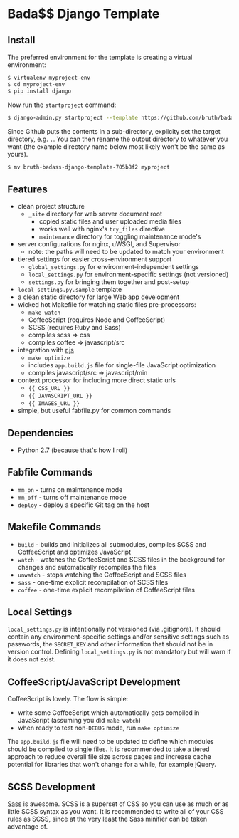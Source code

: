 # Bada$$ Django Template

## Install

The preferred environment for the template is creating a virtual environment:

```bash
$ virtualenv myproject-env
$ cd myproject-env
$ pip install django
```

Now run the `startproject` command:

```bash
$ django-admin.py startproject --template https://github.com/bruth/badass-django-template/zipball/master -e py,ini,gitignore,in,conf,md,sample -n Makefile myproject .
```

Since Github puts the contents in a sub-directory, explicity set the target
directory, e.g. `.`. You can then rename the output directory to whatever
you want (the example directory name below most likely won't be the same
as yours).

```bash
$ mv bruth-badass-django-template-705b8f2 myproject
```

## Features

- clean project structure
    - ``_site`` directory for web server document root
        - copied static files and user uploaded media files
        - works well with nginx's ``try_files`` directive
        - ``maintenance`` directory for toggling maintenance mode's
- server configurations for nginx, uWSGI, and Supervisor
    - note: the paths will need to be updated to match your environment
- tiered settings for easier cross-environment support
    - ``global_settings.py`` for environment-independent settings
    - ``local_settings.py`` for environment-specific settings (not versioned)
    - ``settings.py`` for bringing them together and post-setup
- ``local_settings.py.sample`` template
- a clean static directory for large Web app development
- wicked hot Makefile for watching static files pre-processors:
    - ``make watch``
    - CoffeeScript (requires Node and CoffeeScript)
    - SCSS (requires Ruby and Sass)
    - compiles scss => css
    - compiles coffee => javascript/src
- integration with [r.js](https://github.com/jrburke/r.js/)
    - ``make optimize``
    - includes ``app.build.js`` file for single-file JavaScript optimization
    - compiles javascript/src => javascript/min
- context processor for including more direct static urls
    - ``{{ CSS_URL }}``
    - ``{{ JAVASCRIPT_URL }}``
    - ``{{ IMAGES_URL }}``
- simple, but useful fabfile.py for common commands

Dependencies
------------
- Python 2.7 (because that's how I roll)

Fabfile Commands
----------------
- ``mm_on`` - turns on maintenance mode
- ``mm_off`` - turns off maintenance mode
- ``deploy`` - deploy a specific Git tag on the host

Makefile Commands
-----------------
- ``build`` - builds and initializes all submodules, compiles SCSS and
    CoffeeScript and optimizes JavaScript
- ``watch`` - watches the CoffeeScript and SCSS files in the background
for changes and automatically recompiles the files
- ``unwatch`` - stops watching the CoffeeScript and SCSS files
- ``sass`` - one-time explicit recompilation of SCSS files
- ``coffee`` - one-time explicit recompilation of CoffeeScript files

Local Settings
--------------
``local_settings.py`` is intentionally not versioned (via .gitignore). It should
contain any environment-specific settings and/or sensitive settings such as
passwords, the ``SECRET_KEY`` and other information that should not be in version
control. Defining ``local_settings.py`` is not mandatory but will warn if it does
not exist.

CoffeeScript/JavaScript Development
-----------------------------------
CoffeeScript is lovely. The flow is simple:

- write some CoffeeScript which automatically gets compiled in JavaScript
(assuming you did ``make watch``)
- when ready to test non-``DEBUG`` mode, run ``make optimize``

The ``app.build.js`` file will need to be updated to define which modules
should be compiled to single files. It is recommended to take a tiered
approach to reduce overall file size across pages and increase cache potential
for libraries that won't change for a while, for example jQuery.

SCSS Development
----------------
[Sass](http://sass-lang.com/) is awesome. SCSS is a superset of CSS so you can
use as much or as little SCSS syntax as you want. It is recommended to write
all of your CSS rules as SCSS, since at the very least the Sass minifier can
be taken advantage of.
